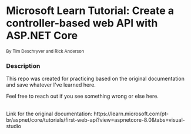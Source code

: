 # Microsoft Learn Tutorial: Create a controller-based web API with ASP.NET Core

<small>By Tim Deschryver and Rick Anderson</small>

### Description
This repo was created for practicing based on the original documentation and save whatever I've learned here.

Feel free to reach out if you see something wrong or else here.


<br>
Link for the original documentation: https://learn.microsoft.com/pt-br/aspnet/core/tutorials/first-web-api?view=aspnetcore-8.0&tabs=visual-studio
